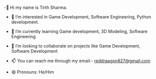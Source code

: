 -👋  Hi my name is Tirth Sharma.

- 👀 I’m interested in Game Development, Software Engineering, Python development.
  
- 🌱 I’m currently learning Game development, 3D Modeling, Software Engineering
   
- 💞️ I’m looking to collaborate on projects like Game Development, Software Development
 
- 📫 You can reach me through my email:- reddraagon827@gmail.com
  
- 😄 Pronouns: He/Him
